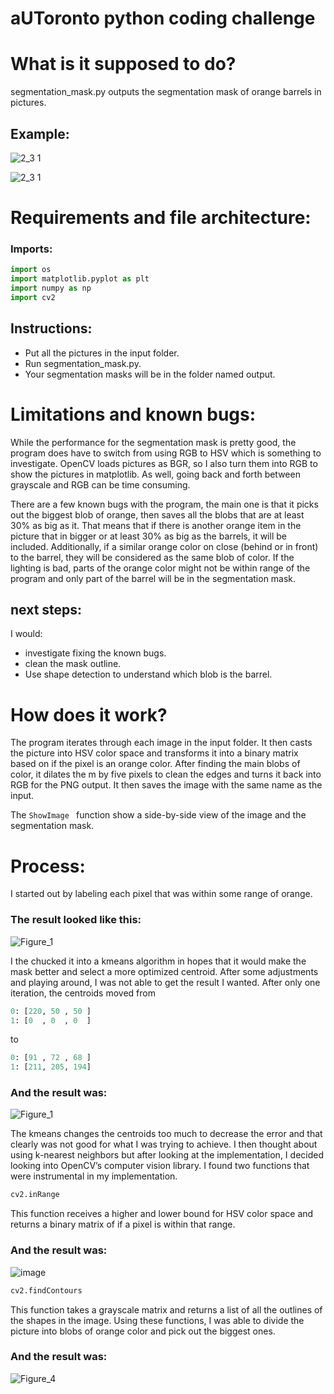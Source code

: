 # aUToronto python coding challenge
# What is it supposed to do?

segmentation_mask.py outputs the segmentation mask of orange barrels in pictures. 

## Example:

![2_3 1](https://user-images.githubusercontent.com/86870298/180622921-41e9b082-9fb9-4ad9-a46e-7acd7e16bcc7.png)

![2_3 1](https://user-images.githubusercontent.com/86870298/180622917-3c760cf3-8880-4fa4-8302-06759e7cbaab.png)

# Requirements and file architecture:
### Imports:
```python
import os
import matplotlib.pyplot as plt
import numpy as np
import cv2
```
## Instructions:
- Put all the pictures in the input folder. 
- Run segmentation_mask.py.
- Your segmentation masks will be in the folder named output.

# Limitations and known bugs:
While the performance for the segmentation mask is pretty good, the program does have to switch from using RGB to HSV which is something to investigate. OpenCV loads pictures as BGR, so I also turn them into RGB to show the pictures in matplotlib. As well, going back and forth between grayscale and RGB can be time consuming.

There are a few known bugs with the program, the main one is that it picks out the biggest blob of orange, then saves all the blobs that are at least 30% as big as it. That means that if there is another orange item in the picture that in bigger or at least 30% as big as the barrels, it will be included. Additionally, if a similar orange color on close (behind or in front) to the barrel, they will be considered as the same blob of color.
If the lighting is bad, parts of the orange color might not be within range of the program and only part of the barrel will be in the segmentation mask. 

## next steps:
I would:
- investigate fixing the known bugs.
- clean the mask outline.
- Use shape detection to understand which blob is the barrel.

# How does it work? 
The program iterates through each image in the input folder. It then casts the picture into HSV color space and transforms it into a binary matrix based on if the pixel is an orange color. After finding the main blobs of color, it dilates the m by five pixels to clean the edges and turns it back into RGB for the PNG output. It then saves the image with the same name as the input.

The ```ShowImage ``` function show a side-by-side view of the image and the segmentation mask.

# Process:

I started out by labeling each pixel that was within some range of orange.
### The result looked like this:

![Figure_1](https://user-images.githubusercontent.com/86870298/180024619-f1637cb9-991a-4f75-be4c-03f0fdb709d1.png)


I the chucked it into a kmeans algorithm in hopes that it would make the mask better and select a more optimized centroid. After some adjustments and playing around, I was not able to get the result I wanted.
After only one iteration, the centroids moved from  

```python
0: [220, 50 , 50 ]
1: [0  , 0  , 0  ]
```
to 
```python
0: [91 , 72 , 68 ]
1: [211, 205, 194]
```


### And the result was:

![Figure_1](https://user-images.githubusercontent.com/86870298/180024871-bc7b2d7d-fe66-4ea0-aa9c-af55f720c4af.png)


The kmeans changes the centroids too much to decrease the error and that clearly was not good for what I was trying to achieve. I then thought about using k-nearest neighbors but after looking at the implementation, I decided looking into OpenCV’s computer vision library. I found two functions that were instrumental in my implementation.

```python
cv2.inRange
```
This function receives a higher and lower bound for HSV color space and returns a binary matrix of if a pixel is within that range. 
### And the result was:

![image](https://user-images.githubusercontent.com/86870298/180622652-0ec4480c-ce86-4f52-98cd-15ee7823095a.png)

```python
cv2.findContours
```
This function takes a grayscale matrix and returns a list of all the outlines of the shapes in the image.
Using these functions, I was able to divide the picture into blobs of orange color and pick out the biggest ones.
### And the result was:

![Figure_4](https://user-images.githubusercontent.com/86870298/180622786-a1fbd74a-031c-4249-a3ed-206a47324d1e.png)

